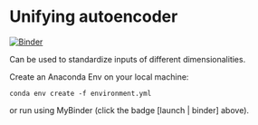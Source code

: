 # Unifying autoencoder

[![Binder](https://mybinder.org/badge.svg)](https://mybinder.org/v2/gh/MTDzi/unifying_autoencoder/master?filepath=attempt_01.ipynb)

Can be used to standardize inputs of different dimensionalities.

Create an Anaconda Env on your local machine:
```
conda env create -f environment.yml
```
or run using MyBinder (click the badge [launch | binder] above).
